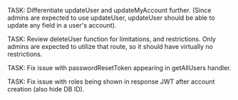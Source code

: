 TASK: Differentiate updateUser and updateMyAccount further. (Since admins are expected to use updateUser, updateUser should be able to update any field in a user's account).

TASK: Review deleteUser function for limitations, and restrictions. Only admins are expected to utilize that route, so it should have virtually no restrictions.

TASK: Fix issue with passwordResetToken appearing in getAllUsers handler.

TASK: Fix issue with roles being shown in response JWT after account creation (also hide DB ID).
